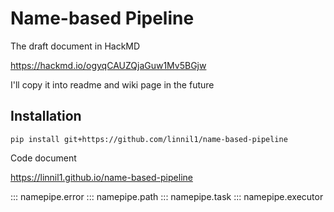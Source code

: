# Name-based Pipeline

The draft document in HackMD

https://hackmd.io/ogyqCAUZQjaGuw1Mv5BGjw

I'll copy it into readme and wiki page in the future

## Installation

```
pip install git+https://github.com/linnil1/name-based-pipeline
```


Code document

https://linnil1.github.io/name-based-pipeline

::: namepipe.error
::: namepipe.path
::: namepipe.task
::: namepipe.executor
